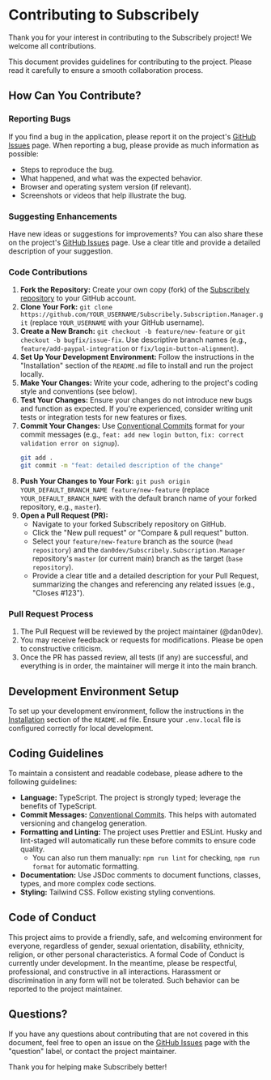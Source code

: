 # Contributing to Subscribely

Thank you for your interest in contributing to the Subscribely project! We welcome all contributions.

This document provides guidelines for contributing to the project. Please read it carefully to ensure a smooth collaboration process.

## How Can You Contribute?

### Reporting Bugs

If you find a bug in the application, please report it on the project's [GitHub Issues](https://github.com/dan0dev/Subscribely.Subscription.Manager/issues) page.
When reporting a bug, please provide as much information as possible:
-   Steps to reproduce the bug.
-   What happened, and what was the expected behavior.
-   Browser and operating system version (if relevant).
-   Screenshots or videos that help illustrate the bug.

### Suggesting Enhancements

Have new ideas or suggestions for improvements? You can also share these on the project's [GitHub Issues](https://github.com/dan0dev/Subscribely.Subscription.Manager/issues) page.
Use a clear title and provide a detailed description of your suggestion.

### Code Contributions

1.  **Fork the Repository:** Create your own copy (fork) of the [Subscribely repository](https://github.com/dan0dev/Subscribely.Subscription.Manager) to your GitHub account.
2.  **Clone Your Fork:** `git clone https://github.com/YOUR_USERNAME/Subscribely.Subscription.Manager.git` (replace `YOUR_USERNAME` with your GitHub username).
3.  **Create a New Branch:** `git checkout -b feature/new-feature` or `git checkout -b bugfix/issue-fix`. Use descriptive branch names (e.g., `feature/add-paypal-integration` or `fix/login-button-alignment`).
4.  **Set Up Your Development Environment:** Follow the instructions in the "Installation" section of the `README.md` file to install and run the project locally.
5.  **Make Your Changes:** Write your code, adhering to the project's coding style and conventions (see below).
6.  **Test Your Changes:** Ensure your changes do not introduce new bugs and function as expected. If you're experienced, consider writing unit tests or integration tests for new features or fixes.
7.  **Commit Your Changes:** Use [Conventional Commits](https://www.conventionalcommits.org/) format for your commit messages (e.g., `feat: add new login button`, `fix: correct validation error on signup`).
    ```bash
    git add .
    git commit -m "feat: detailed description of the change"
    ```
8.  **Push Your Changes to Your Fork:** `git push origin YOUR_DEFAULT_BRANCH_NAME feature/new-feature` (replace `YOUR_DEFAULT_BRANCH_NAME` with the default branch name of your forked repository, e.g., `master`).
9.  **Open a Pull Request (PR):**
    *   Navigate to your forked Subscribely repository on GitHub.
    *   Click the "New pull request" or "Compare & pull request" button.
    *   Select your `feature/new-feature` branch as the source (`head repository`) and the `dan0dev/Subscribely.Subscription.Manager` repository's `master` (or current main) branch as the target (`base repository`).
    *   Provide a clear title and a detailed description for your Pull Request, summarizing the changes and referencing any related issues (e.g., "Closes #123").

### Pull Request Process

1.  The Pull Request will be reviewed by the project maintainer (@dan0dev).
2.  You may receive feedback or requests for modifications. Please be open to constructive criticism.
3.  Once the PR has passed review, all tests (if any) are successful, and everything is in order, the maintainer will merge it into the main branch.

## Development Environment Setup

To set up your development environment, follow the instructions in the [Installation](#-installation) section of the `README.md` file. Ensure your `.env.local` file is configured correctly for local development.

## Coding Guidelines

To maintain a consistent and readable codebase, please adhere to the following guidelines:

-   **Language:** TypeScript. The project is strongly typed; leverage the benefits of TypeScript.
-   **Commit Messages:** [Conventional Commits](https://www.conventionalcommits.org/en/v1.0.0/). This helps with automated versioning and changelog generation.
-   **Formatting and Linting:** The project uses Prettier and ESLint. Husky and lint-staged will automatically run these before commits to ensure code quality.
    -   You can also run them manually: `npm run lint` for checking, `npm run format` for automatic formatting.
-   **Documentation:** Use JSDoc comments to document functions, classes, types, and more complex code sections.
-   **Styling:** Tailwind CSS. Follow existing styling conventions.

## Code of Conduct

This project aims to provide a friendly, safe, and welcoming environment for everyone, regardless of gender, sexual orientation, disability, ethnicity, religion, or other personal characteristics. A formal Code of Conduct is currently under development. In the meantime, please be respectful, professional, and constructive in all interactions. Harassment or discrimination in any form will not be tolerated. Such behavior can be reported to the project maintainer.

## Questions?

If you have any questions about contributing that are not covered in this document, feel free to open an issue on the [GitHub Issues](https://github.com/dan0dev/Subscribely.Subscription.Manager/issues) page with the "question" label, or contact the project maintainer.

Thank you for helping make Subscribely better!
